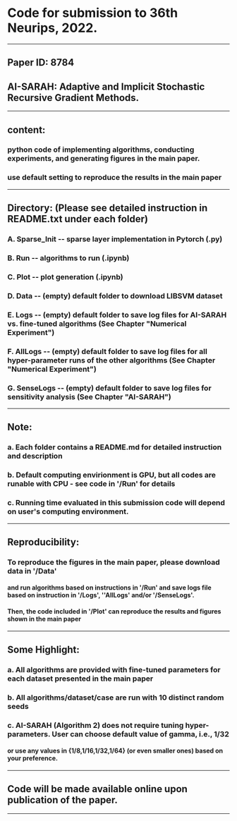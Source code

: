 # Code for submission to 36th Neurips, 2022.
--------------------------------------------------------------------------------------------------------------------
## Paper ID: 8784
## AI-SARAH: Adaptive and Implicit Stochastic Recursive Gradient Methods.
--------------------------------------------------------------------------------------------------------------------
## content:
### python code of implementing algorithms, conducting experiments, and generating figures in the main paper.
### use default setting to reproduce the results in the main paper
--------------------------------------------------------------------------------------------------------------------
## Directory: (Please see detailed instruction in README.txt under each folder) 

### A. Sparse_Init -- sparse layer implementation in Pytorch (.py)

### B. Run -- algorithms to run (.ipynb)

### C. Plot -- plot generation (.ipynb)

### D. Data -- (empty) default folder to download LIBSVM dataset

### E. Logs -- (empty) default folder to save log files for AI-SARAH vs. fine-tuned algorithms (See Chapter "Numerical Experiment")

### F. AllLogs -- (empty) default folder to save log files for all hyper-parameter runs of the other algorithms (See Chapter "Numerical Experiment")

### G. SenseLogs -- (empty) default folder to save log files for sensitivity analysis (See Chapter "AI-SARAH")
--------------------------------------------------------------------------------------------------------------------
## Note:
### a. Each folder contains a README.md for detailed instruction and description
### b. Default computing envirionment is GPU, but all codes are runable with CPU - see code in '/Run' for details
### c. Running time evaluated in this submission code will depend on user's computing environment. 
--------------------------------------------------------------------------------------------------------------------
## Reproducibility:
### To reproduce the figures in the main paper, please download data in '/Data'
#### and run algorithms based on instructions in '/Run' and save logs file based on instruction in '/Logs', ''AllLogs' and/or '/SenseLogs'.
#### Then, the code included in '/Plot' can reproduce the results and figures shown in the main paper
--------------------------------------------------------------------------------------------------------------------
## Some Highlight:
### a. All algorithms are provided with fine-tuned parameters for each dataset presented in the main paper
### b. All algorithms/dataset/case are run with 10 distinct random seeds
### c. AI-SARAH (Algorithm 2) does not require tuning hyper-parameters. User can choose default value of gamma, i.e., 1/32
####   or use any values in {1/8,1/16,1/32,1/64} (or even smaller ones) based on your preference. 
--------------------------------------------------------------------------------------------------------------------
## Code will be made available online upon publication of the paper.
--------------------------------------------------------------------------------------------------------------------

